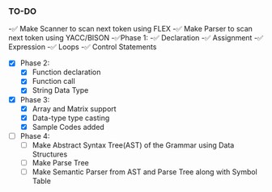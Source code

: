 ### TO-DO
-:white_check_mark: Make Scanner to scan next token using FLEX
-:white_check_mark: Make Parser to scan next token using YACC/BISON
-:white_check_mark:Phase 1:
    -:white_check_mark: Declaration
    -:white_check_mark: Assignment
    -:white_check_mark: Expression
    -:white_check_mark: Loops
    -:white_check_mark: Control Statements
- [x] Phase 2:
    - [x] Function declaration
    - [x] Function call
    - [x] String Data Type
- [x] Phase 3:
    - [x] Array and Matrix support
    - [x] Data-type type casting
    - [x] Sample Codes added
- [ ] Phase 4:
    - [ ] Make Abstract Syntax Tree(AST) of the Grammar using Data Structures
    - [ ] Make Parse Tree
    - [ ] Make Semantic Parser from AST and Parse Tree along with Symbol Table
